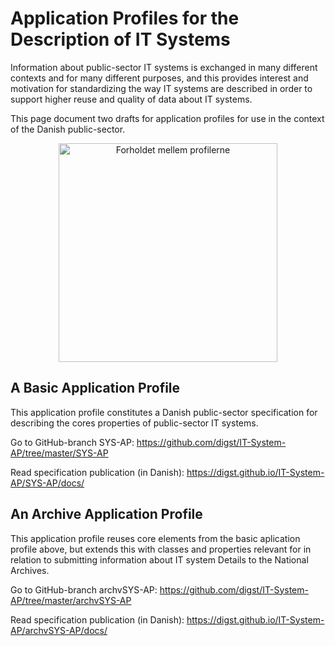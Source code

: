 # Application Profiles for the Description of IT Systems

Information about public-sector IT systems is exchanged in many different contexts and for many different purposes, and this provides interest and motivation for standardizing the way IT systems are described in order to support higher reuse and quality of data about IT systems.

This page document two drafts for application profiles for use in the context of the Danish public-sector.  

<p align="center"><img src="img/Figur0-1-Forholdet_mellem-profilerne.png" alt="Forholdet mellem profilerne" title="Forholdet mellem profilerne" width="350"/></p>

## A Basic Application Profile 
This application profile constitutes a Danish public-sector specification for describing the cores properties of public-sector IT systems.

Go to GitHub-branch SYS-AP: https://github.com/digst/IT-System-AP/tree/master/SYS-AP

Read specification publication (in Danish): https://digst.github.io/IT-System-AP/SYS-AP/docs/

## An Archive Application Profile 
This application profile reuses core elements from the basic aplication profile above, but extends this with classes and properties relevant for in relation to submitting information about IT system Details to the National Archives.

Go to GitHub-branch archvSYS-AP: https://github.com/digst/IT-System-AP/tree/master/archvSYS-AP

Read specification publication (in Danish): https://digst.github.io/IT-System-AP/archvSYS-AP/docs/
